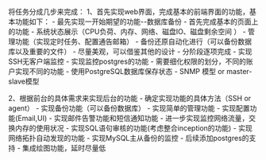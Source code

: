 将任务分成几步来完成：
1、首先实现web界面，完成基本的前端界面的功能，基本功能如下：
    - 最先实现一开始期望的功能--数据库备份
    - 首先完成基本的页面上的功能
    - 系统状态展示（CPU负荷、内存、网络、磁盘IO、磁盘剩余空间 ）
    - 管理功能（实现定时任务、配置通告邮箱）
    - 备份还原自动化进行（可以备份数据库以及重要的文件）
    - 尽量美观，可以借鉴其他的设计
    - 分阶段逐项完成
    - 实现SSH无客户端监控
    - 实现监控postgres的功能
    - 需要细化权限的划分，不同的账户实现不同的功能
    - 使用PostgreSQL数据库保存状态
    - SNMP 模型 or master-slave模型

2、根据前台的具体需求来实现后台的功能
    - 确定实现功能的具体方法（SSH or agent）
    - 实现备份功能（可以备份数据库）
    - 实现简单的管理功能
    - 实现配置功能(Email,UI)
    - 实现邮件告警功能和短信通知功能
    - 进一步实现监控网络流量，交换内存的使用状况
    - 实现SQL语句审核的功能(考虑整合inception的功能)
    - 实现网络拓扑自动发现的功能
    - 实现MySQL主从备份的监控
    - 后续添加postgres的支持
    - 集成绘图功能，延时尽量低
